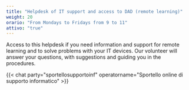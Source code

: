 ```yaml
---
title: "Helpdesk of IT support and access to DAD (remote learning)"
weight: 20
orario: "From Mondays to Fridays from 9 to 11"
attivo: "true"
---
```


Access to this helpdesk if you need information and support for remote learning and to solve problems with your IT devices. Our volunteer will answer your questions, with suggestions and guiding you in the procedures.

{{< chat party="sportellosupportoinf" operatorname="Sportello online di supporto informatico" >}}

